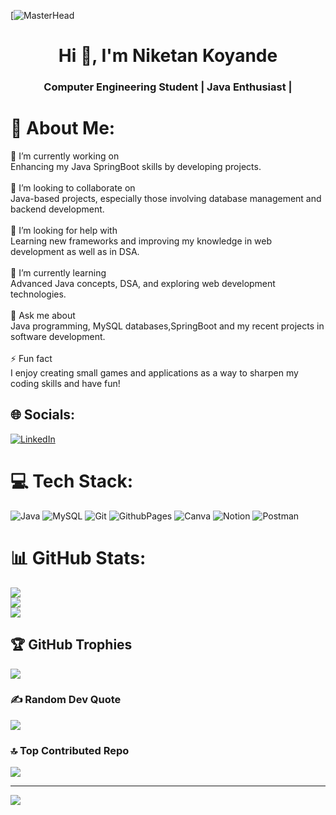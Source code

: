[![MasterHead](https://thumbs.dreamstime.com/b/java-programming-language-application-web-development-concept-virtual-screen-147488032.jpg)
<h1 align="center">Hi 👋, I'm Niketan Koyande</h1>
<h3 align="center">Computer Engineering Student | Java Enthusiast |</h3>

# 💫 About Me:
🌌 I’m currently working on<br>Enhancing my Java SpringBoot  skills by developing projects.<br><br>👥 I’m looking to collaborate on<br>Java-based projects, especially those involving database management and backend development.<br><br>🤝 I’m looking for help with<br>Learning new frameworks and improving my knowledge in web development as well as in DSA.<br><br>🌱 I’m currently learning<br>Advanced Java concepts, DSA, and exploring web development technologies.<br><br>💬 Ask me about<br>Java programming, MySQL databases,SpringBoot and my recent projects in software development.<br><br>⚡ Fun fact<br>I enjoy creating small games and applications as a way to sharpen my coding skills and have fun!


## 🌐 Socials:
[![LinkedIn](https://img.shields.io/badge/LinkedIn-%230077B5.svg?logo=linkedin&logoColor=white)](https://linkedin.com/in/www.linkedin.com/in/niketankoyande) 

# 💻 Tech Stack:
![Java](https://img.shields.io/badge/java-%23ED8B00.svg?style=for-the-badge&logo=openjdk&logoColor=white) ![MySQL](https://img.shields.io/badge/mysql-4479A1.svg?style=for-the-badge&logo=mysql&logoColor=white) ![Git](https://img.shields.io/badge/git-%23F05033.svg?style=for-the-badge&logo=git&logoColor=white) ![GithubPages](https://img.shields.io/badge/github%20pages-121013?style=for-the-badge&logo=github&logoColor=white) ![Canva](https://img.shields.io/badge/Canva-%2300C4CC.svg?style=for-the-badge&logo=Canva&logoColor=white) ![Notion](https://img.shields.io/badge/Notion-%23000000.svg?style=for-the-badge&logo=notion&logoColor=white) ![Postman](https://img.shields.io/badge/Postman-FF6C37?style=for-the-badge&logo=postman&logoColor=white)
# 📊 GitHub Stats:
![](https://github-readme-stats.vercel.app/api?username=Niketan2004&theme=dark&hide_border=true&include_all_commits=true&count_private=false)<br/>
![](https://github-readme-streak-stats.herokuapp.com/?user=Niketan2004&theme=dark&hide_border=true)<br/>
![](https://github-readme-stats.vercel.app/api/top-langs/?username=Niketan2004&theme=dark&hide_border=true&include_all_commits=true&count_private=false&layout=compact)

## 🏆 GitHub Trophies
![](https://github-profile-trophy.vercel.app/?username=Niketan2004&theme=radical&no-frame=true&no-bg=false&margin-w=4)

### ✍️ Random Dev Quote
![](https://quotes-github-readme.vercel.app/api?type=horizontal&theme=tokyonight)

### 🔝 Top Contributed Repo
![](https://github-contributor-stats.vercel.app/api?username=Niketan2004&limit=5&theme=dark&combine_all_yearly_contributions=true)

---
[![](https://visitcount.itsvg.in/api?id=Niketan2004&icon=10&color=6)](https://visitcount.itsvg.in)

<!-- Proudly created with GPRM ( https://gprm.itsvg.in ) -->
